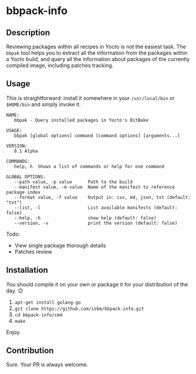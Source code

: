 # bbpack-info

## Description
Reviewing packages within all recipes in Yocto is not the easiest task. The `bbpak` tool helps you to extract all the information from the packages within a Yocto build, and query all the information about packages of the currently compiled image, including patches tracking.

## Usage
This is straightforward: install it somewhere in your `/usr/local/bin` or `$HOME/bin` and simply invoke it.

```
NAME:
   bbpak - Query installed packages in Yocto's BitBake

USAGE:
   bbpak [global options] command [command options] [arguments...]

VERSION:
   0.1 Alpha

COMMANDS:
   help, h  Shows a list of commands or help for one command

GLOBAL OPTIONS:
   --path value, -p value      Path to the build
   --manifest value, -m value  Name of the manifest to reference package index
   --format value, -f value    Output in: csv, md, json, txt (default: "txt")
   --list, -l                  List available manifests (default: false)
   --help, -h                  show help (default: false)
   --version, -v               print the version (default: false)
```

Todo:

- View single package thorough details
- Patches review

## Installation

You should compile it on your own or package it for your distribution of the day. :wink:

1. `apt-get install golang-go`
2. `git clone https://github.com/isbm/bbpack-info.git`
3. `cd bbpack-info/cmd`
4. `make`

Enjoy.

## Contribution

Sure. Your PR is always welcome.
